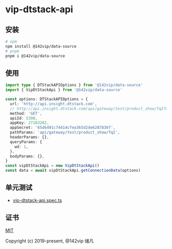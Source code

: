 # vip-dtstack-api

## 安装

```bash
# npm
npm install @142vip/data-source
# pnpm
pnpm i @142vip/data-source
```

## 使用

```ts
import type { DTStackAPIOptions } from '@142vip/data-source'
import { VipDtStackApi } from '@142vip/data-source'

const options: DTStackAPIOptions = {
  url: 'http://api.insight.dtstack.com',
  // http://api.insight.dtstack.com/api/gateway/test/product_show/fq2?wd=1
  method: 'GET',
  apiId: 5398,
  appKey: 27183282,
  appSecret: '65d6491c74414cfea365d2de6287836f',
  pathParams: 'api/gateway/test/product_show/fq2',
  headerParams: {},
  queryParams: {
    wd: 1,
  },
  bodyParams: {},
}
const vipDtStackApi = new VipDtStackApi()
const data = await vipDtStackApi.getConnectionData(options)
````

## 单元测试

- [vip-dtstack-api.spec.ts](../../test/vip-dtstack-api.spec.ts)

## 证书

[MIT](https://opensource.org/license/MIT)

Copyright (c) 2019-present, @142vip 储凡
